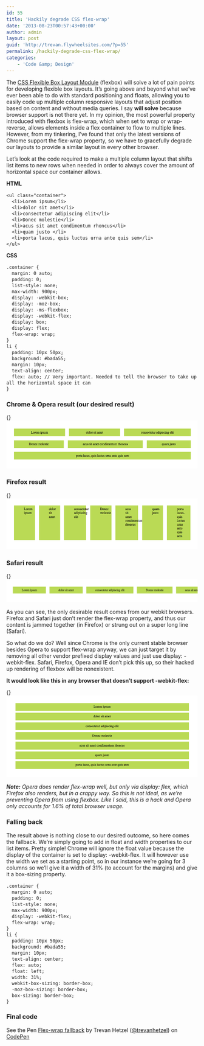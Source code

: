 ```yaml
---
id: 55
title: 'Hackily degrade CSS flex-wrap'
date: '2013-08-23T00:57:43+00:00'
author: admin
layout: post
guid: 'http://trevan.flywheelsites.com/?p=55'
permalink: /hackily-degrade-css-flex-wrap/
categories:
    - 'Code &amp; Design'
---
```


The [CSS Flexible Box Layout Module](http://www.w3.org/TR/css3-flexbox/ "CSS3 Flexbox") (flexbox) will solve a lot of pain points for developing flexible box layouts. It’s going above and beyond what we’ve ever been able to do with standard positioning and floats, allowing you to easily code up multiple column responsive layouts that adjust position based on content and without media queries. I say **will solve** because browser support is not there yet. In my opinion, the most powerful property introduced with flexbox is flex-wrap, which when set to wrap or wrap-reverse, allows elements inside a flex container to flow to multiple lines. However, from my tinkering, I’ve found that only the latest versions of Chrome support the flex-wrap property, so we have to gracefully degrade our layouts to provide a similar layout in every other browser.

Let’s look at the code required to make a multiple column layout that shifts list items to new rows when needed in order to always cover the amount of horizontal space our container allows.

**HTML**

```
<ul class="container">
  <li>Lorem ipsum</li>
  <li>dolor sit amet</li>
  <li>consectetur adipiscing elit</li>
  <li>Donec molestie</li>
  <li>acus sit amet condimentum rhoncus</li>
  <li>quam justo </li>
  <li>porta lacus, quis luctus urna ante quis sem</li>
</ul>

```

**CSS**

```
.container {
  margin: 0 auto;
  padding: 0;
  list-style: none;
  max-width: 900px;
  display: -webkit-box;
  display: -moz-box;
  display: -ms-flexbox;
  display: -webkit-flex;
  display: box;
  display: flex;
  flex-wrap: wrap;
}
li {
  padding: 10px 50px;
  background: #bada55;
  margin: 10px;
  text-align: center;
  flex: auto; // Very important. Needed to tell the browser to take up all the horizontal space it can
}

```

### Chrome &amp; Opera result (our desired result)

{}![](/content/images/2013/Nov/Screen_Shot_2013_08_23_at_2_16_07_PM.png)

### Firefox result

{}![](/content/images/2013/Nov/Screen_Shot_2013_08_23_at_2_17_40_PM.png)

### Safari result

{}![](/content/images/2013/Nov/Screen_Shot_2013_08_23_at_2_18_32_PM.png)

As you can see, the only desirable result comes from our webkit browsers. Firefox and Safari just don’t render the flex-wrap property, and thus our content is jammed together (in Firefox) or strung out on a super long line (Safari).

So what do we do? Well since Chrome is the only current stable browser besides Opera to support flex-wrap anyway, we can just target it by removing all other vendor prefixed display values and just use display: -webkit-flex. Safari, Firefox, Opera and IE don’t pick this up, so their hacked up rendering of flexbox will be nonexistent.

**It would look like this in any browser that doesn’t support -webkit-flex:**

{}![](/content/images/2013/Nov/Screen_Shot_2013_08_23_at_2_40_22_PM.png)

***Note:** Opera does render flex-wrap well, but only via display: flex, which Firefox also renders, but in a crappy way. So this is not ideal, as we’re preventing Opera from using flexbox. Like I said, this is a hack and Opera only accounts for 1.6% of total browser usage.*

### Falling back

The result above is nothing close to our desired outcome, so here comes the fallback. We’re simply going to add in float and width properties to our list items. Pretty simple! Chrome will ignore the float value because the display of the container is set to display: -webkit-flex. It will however use the width we set as a starting point, so in our instance we’re going for 3 columns so we’ll give it a width of 31% (to account for the margins) and give it a box-sizing property.

```
.container {
  margin: 0 auto;
  padding: 0;
  list-style: none;
  max-width: 900px;
  display: -webkit-flex;
  flex-wrap: wrap;
}
li {
  padding: 10px 50px;
  background: #bada55;
  margin: 10px;
  text-align: center;
  flex: auto;
  float: left;
  width: 31%;
  webkit-box-sizing: border-box;
  -moz-box-sizing: border-box;
  box-sizing: border-box;
}

```

### Final code

See the Pen [Flex-wrap fallback](http://codepen.io/trevanhetzel/pen/dtKLm) by Trevan Hetzel ([@trevanhetzel](http://codepen.io/trevanhetzel)) on [CodePen](http://codepen.io)

<script async="" src="http://codepen.io/assets/embed/ei.js"></script>